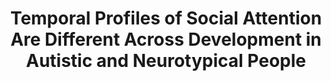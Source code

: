 ---
layout: publications
title: Temporal Profiles of Social Attention Are Different Across Development in Autistic and Neurotypical People
authors: T. Del Bianco, L. Mason, T. Charman, J.Tillman, E. Loth, H. Hayward, F. Shic, J. Buitelaar, M.H. Johnson, E.J.H. Jones, (EU-AIMS LEAP group)
publication: 'Biological Psychiatry: Cognitive Neuroscience and Neuroimaging'
year: 2021
link: https://www.sciencedirect.com/science/article/pii/S2451902220302561
type: Journal Paper
category: Experimental

---